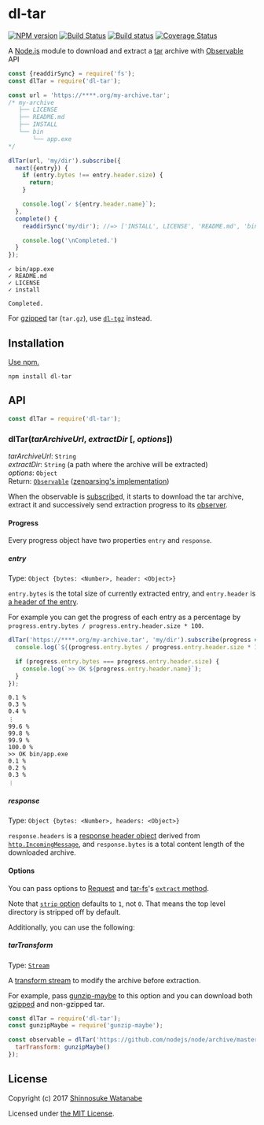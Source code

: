 # dl-tar

[![NPM version](https://img.shields.io/npm/v/dl-tar.svg)](https://www.npmjs.com/package/dl-tar)
[![Build Status](https://travis-ci.org/shinnn/dl-tar.svg?branch=master)](https://travis-ci.org/shinnn/dl-tar)
[![Build status](https://ci.appveyor.com/api/projects/status/83sbr9dtbp3hreoy/branch/master?svg=true)](https://ci.appveyor.com/project/ShinnosukeWatanabe/dl-tar/branch/master)
[![Coverage Status](https://img.shields.io/coveralls/shinnn/dl-tar.svg)](https://coveralls.io/github/shinnn/dl-tar?branch=master)

A [Node.js](https://nodejs.org/) module to download and extract a [tar](https://www.gnu.org/software/tar/) archive with [Observable](https://tc39.github.io/proposal-observable/) API

```javascript
const {readdirSync} = require('fs');
const dlTar = require('dl-tar');

const url = 'https://****.org/my-archive.tar';
/* my-archive
   ├── LICENSE
   ├── README.md
   ├── INSTALL
   └── bin
       └── app.exe
*/

dlTar(url, 'my/dir').subscribe({
  next({entry}) {
    if (entry.bytes !== entry.header.size) {
      return;
    }

    console.log(`✓ ${entry.header.name}`);
  },
  complete() {
    readdirSync('my/dir'); //=> ['INSTALL', LICENSE', 'README.md', 'bin']

    console.log('\nCompleted.')
  }
});
```

```
✓ bin/app.exe
✓ README.md
✓ LICENSE
✓ install

Completed.
```

For [gzipped](https://tools.ietf.org/html/rfc1952) tar (`tar.gz`), use [`dl-tgz`](https://github.com/shinnn/dl-tgz) instead.

## Installation

[Use npm.](https://docs.npmjs.com/cli/install)

```
npm install dl-tar
```

## API

```javascript
const dlTar = require('dl-tar');
```

### dlTar(*tarArchiveUrl*, *extractDir* [, *options*])

*tarArchiveUrl*: `String`  
*extractDir*: `String` (a path where the archive will be extracted)  
*options*: `Object`  
Return: [`Observable`](http://www.ecma-international.org/ecma-262/6.0/#sec-promise-constructor) ([zenparsing's implementation](https://github.com/zenparsing/zen-observable))

When the observable is [subscribe](https://tc39.github.io/proposal-observable/#observable-prototype-subscribe)d, it starts to download the tar archive, extract it and successively send extraction progress to its [observer](https://github.com/tc39/proposal-observable#observer).

#### Progress

Every progress object have two properties `entry` and `response`.

##### entry

Type: `Object {bytes: <Number>, header: <Object>}`

`entry.bytes` is the total size of currently extracted entry, and `entry.header` is [a header of the entry](https://github.com/mafintosh/tar-stream#headers).

For example you can get the progress of each entry as a percentage by `progress.entry.bytes / progress.entry.header.size * 100`.

```javascript
dlTar('https://****.org/my-archive.tar', 'my/dir').subscribe(progress => {
  console.log(`${(progress.entry.bytes / progress.entry.header.size * 100).toFixed(1)} %`);

  if (progress.entry.bytes === progress.entry.header.size) {
    console.log(`>> OK ${progress.entry.header.name}`);
  }
});
```

```
0.1 %
0.3 %
0.4 %
︙
99.6 %
99.8 %
99.9 %
100.0 %
>> OK bin/app.exe
0.1 %
0.2 %
0.3 %
︙
```

##### response

Type: `Object {bytes: <Number>, headers: <Object>}`

`response.headers` is a [response header object](https://nodejs.org/api/http.html#http_message_headers) derived from [`http.IncomingMessage`](https://nodejs.org/api/http.html#http_class_http_incomingmessage), and `response.bytes` is a total content length of the downloaded archive.

#### Options

You can pass options to [Request](https://github.com/request/request#requestoptions-callback) and [tar-fs](https://github.com/mafintosh/tar-fs)'s [`extract` method](https://github.com/mafintosh/tar-fs/blob/12968d9f650b07b418d348897cd922e2b27ec18c/index.js#L167).

Note that [`strip` option](https://github.com/mafintosh/tar-fs/blob/12968d9f650b07b418d348897cd922e2b27ec18c/index.js#L47) defaults to `1`, not `0`. That means the top level directory is stripped off by default.

Additionally, you can use the following:

##### tarTransform

Type: [`Stream`](https://nodejs.org/api/stream.html#stream_stream)

A [transform stream](https://nodejs.org/api/stream.html#stream_class_stream_transform) to modify the archive before extraction.

For example, pass [gunzip-maybe](https://github.com/mafintosh/gunzip-maybe) to this option and you can download both [gzipped](https://tools.ietf.org/html/rfc1952) and non-gzipped tar.

```javascript
const dlTar = require('dl-tar');
const gunzipMaybe = require('gunzip-maybe');

const observable = dlTar('https://github.com/nodejs/node/archive/master.tar.gz', './', {
  tarTransform: gunzipMaybe()
});
```

## License

Copyright (c) 2017 [Shinnosuke Watanabe](https://github.com/shinnn)

Licensed under [the MIT License](./LICENSE).
